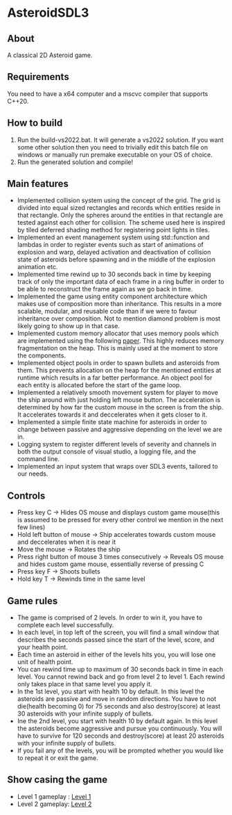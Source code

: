 # AsteroidSDL3

## About
A classical 2D Asteroid game.

## Requirements
You need to have a x64 computer and a mscvc compiler that supports C++20.

## How to build
1) Run the build-vs2022.bat. It will generate a vs2022 solution. If you want some other solution then you need to trivially edit this batch file on windows or manually run premake executable on your OS of choice.
2) Run the generated solution and compile!

## Main features
- Implemented collision system using the concept of the grid. The grid is divided into equal sized rectangles and records which entities reside in that rectangle. Only the spheres around the entities in that rectangle are tested against each other for collision. The scheme used here is inspired by tiled deferred shading method for registering point lights in tiles.
- Implemented an event management system using std::function and lambdas in order to register events such as start of animations of explosion and warp, delayed activation and deactivation of collision state of asteroids before spawning and in the middle of the explosion animation etc.
- Implemented time rewind up to 30 seconds back in time by keeping track of only the important data of each frame in a ring buffer in order to be able to reconstruct the frame again as we go back in time.
- Implemented the game using entity component architecture which makes use of composition more than inheritance. This results in a more scalable, modular, and reusable code than if we were to favour inheritance over composition. Not to mention diamond problem is most likely going to show up in that case.
- Implemented custom memory allocator that uses memory pools which are implemented using the following [paper](https://arxiv.org/pdf/2210.16471). This highly reduces memory fragmentation on the heap. This is mainly used at the moment to store the components.
- Implemented object pools in order to spawn bullets and asteroids from them. This prevents allocation on the heap for the mentioned entities at runtime which results in a far better performance. An object pool for each entity is allocated before the start of the game loop.
- Implemented a relatively smooth movement system for player to move the ship around with just holding left mouse button. The acceleration is determined by how far the custom mouse in the screen is from the ship. It accelerates towards it and deccelerates when it gets closer to it.
- Implemented a simple finite state machine for asteroids in order to change between passive and aggressive depending on the level we are in.
- Logging system to register different levels of severity and channels in both the output console of visual studio, a logging file, and the command line.
- Implemented an input system that wraps over SDL3 events, tailored to our needs.

## Controls
- Press key C -> Hides OS mouse and displays custom game mouse(this is assumed to be pressed for every other control we mention in the next few lines)
- Hold left button of mouse -> Ship accelerates towards custom mouse and deccelerates when it is near it
- Move the mouse -> Rotates the ship
- Press right button of mouse 3 times consecutively -> Reveals OS mouse and hides custom game mouse, essentially reverse of pressing C
- Press key F -> Shoots bullets
- Hold key T -> Rewinds time in the same level

## Game rules
- The game is comprised of 2 levels. In order to win it, you have to complete each level successfully.
- In each level, in top left of the screen, you will find a small window that describes the seconds passed since the start of the level, score, and your health point.
- Each time an asteroid in either of the levels hits you, you will lose one unit of health point.
- You can rewind time up to maximum of 30 seconds back in time in each level. You cannot rewind back and go from level 2 to level 1. Each rewind only takes place in that same level you apply it.
- In the 1st level, you start with health 10 by default. In this level the asteroids are passive and move in random directions. You have to not die(health becoming 0) for 75 seconds and also destroy(score) at least 30 asteroids with your infinite supply of bullets.
- Ine the 2nd level, you start with health 10 by default again. In this level the asteroids become aggressive and pursue you continuously. You will have to survive for 120 seconds and destroy(score) at least 20 asteroids with your infinite supply of bullets.
- If you fail any of the levels, you will be prompted whether you would like to repeat it or exit the game.

## Show casing the game
- Level 1 gameplay : [Level 1](https://www.youtube.com/watch?v=8yb8TZ3AsAY)
- Level 2 gameplay: [Level 2](https://www.youtube.com/watch?v=GDKWZfirOok)


  

